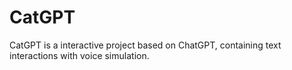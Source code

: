 # CatGPT
CatGPT is a interactive  project based on ChatGPT, containing text interactions with voice simulation.
